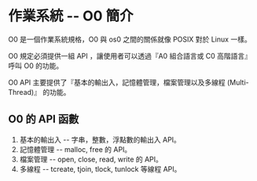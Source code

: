 # 作業系統 -- O0 簡介

O0 是一個作業系統規格，O0 與 os0 之間的關係就像 POSIX 對於 Linux 一樣。

O0 規定必須提供一組 API ，讓使用者可以透過『A0 組合語言或 C0 高階語言』呼叫 O0 的功能。

O0 API 主要提供了『基本的輸出入，記憶體管理，檔案管理以及多線程 (Multi-Thread)』 的功能。

## O0 的 API 函數

1. 基本的輸出入 -- 字串，整數，浮點數的輸出入 API。
2. 記憶體管理 -- malloc, free 的 API。
3. 檔案管理 -- open, close, read, write 的 API。
4. 多線程 -- tcreate, tjoin, tlock, tunlock 等線程 API。

 